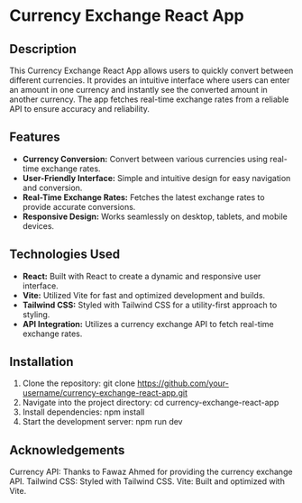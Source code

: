 # Currency Exchange React App

## Description

This Currency Exchange React App allows users to quickly convert between different currencies. It provides an intuitive interface where users can enter an amount in one currency and instantly see the converted amount in another currency. The app fetches real-time exchange rates from a reliable API to ensure accuracy and reliability.

## Features

- **Currency Conversion:** Convert between various currencies using real-time exchange rates.
- **User-Friendly Interface:** Simple and intuitive design for easy navigation and conversion.
- **Real-Time Exchange Rates:** Fetches the latest exchange rates to provide accurate conversions.
- **Responsive Design:** Works seamlessly on desktop, tablets, and mobile devices.

## Technologies Used

- **React:** Built with React to create a dynamic and responsive user interface.
- **Vite:** Utilized Vite for fast and optimized development and builds.
- **Tailwind CSS:** Styled with Tailwind CSS for a utility-first approach to styling.
- **API Integration:** Utilizes a currency exchange API to fetch real-time exchange rates.

## Installation

1. Clone the repository: git clone https://github.com/your-username/currency-exchange-react-app.git
2. Navigate into the project directory: cd currency-exchange-react-app
3. Install dependencies: npm install
4. Start the development server: npm run dev
   
## Acknowledgements
Currency API: Thanks to Fawaz Ahmed for providing the currency exchange API.
Tailwind CSS: Styled with Tailwind CSS.
Vite: Built and optimized with Vite.
